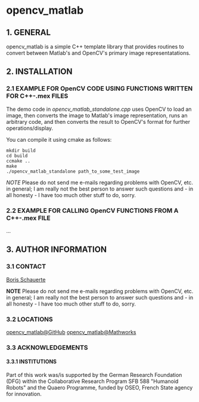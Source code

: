 # opencv_matlab

## 1. GENERAL

  opencv_matlab is a simple C++ template library that provides routines 
  to convert between Matlab's and OpenCV's primary image representatations.

## 2. INSTALLATION

### 2.1 EXAMPLE FOR OpenCV CODE USING FUNCTIONS WRITTEN FOR C++-.mex FILES

  The demo code in *opencv_matlab_standalone.cpp* uses OpenCV to load an 
  image, then converts the image to Matlab's image representation, runs an
  arbitrary code, and then converts the result to OpenCV's format for further
  operations/display.

  You can compile it using cmake as follows:

    mkdir build
    cd build
    ccmake ..
    make
    ./opencv_matlab_standalone path_to_some_test_image

  *NOTE* Please do not send me e-mails regarding problems with OpenCV, etc. in
         general; I am really not the best person to answer such questions and 
         - in all honesty - I have too much other stuff to do, sorry.

### 2.2 EXAMPLE FOR CALLING OpenCV FUNCTIONS FROM A C++-.mex FILE

  ...



## 3. AUTHOR INFORMATION

### 3.1 CONTACT

  [Boris Schauerte](http://cvhci.anthropomatik.kit.edu/~bschauer/ "Boris Schauerte, Homepage")

  **NOTE** Please do not send me e-mails regarding problems with OpenCV, etc.
    in general; I am really not the best person to answer such questions and
    - in all honesty - I have too much other stuff to do, sorry.

### 3.2 LOCATIONS

  [opencv_matlab@GitHub](https://github.com/bschauerte/opencv_matlab "GitHub repository, if you want to contribute")
  [opencv_matlab@Mathworks](https://comingsoon "Mathworks File Exchange, stable version")

### 3.3 ACKNOWLEDGEMENTS

#### 3.3.1 INSTITUTIONS

  Part of this work was/is supported by the German Research Foundation (DFG)
  within the Collaborative Research Program SFB 588 "Humanoid Robots" and the
  Quaero Programme, funded by OSEO, French State agency for innovation.
